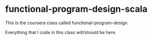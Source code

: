 # functional-program-design-scala
This is the coursera class called functional-program-design.

Everything that I code in this class will/should be here.
